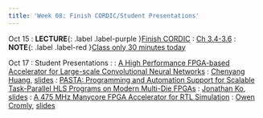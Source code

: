 ```yaml
---
title: 'Week 08: Finish CORDIC/Student Presentations'
---
```


Oct 15
: **LECTURE**{: .label .label-purple }[Finish CORDIC](#)
  : [Ch 3.4-3.6](../assets/2024_10_03-cse565m_lec06.pdf)
: **NOTE**{: .label .label-red }[Class only 30 minutes today](#)

Oct 17
: Student Presentations
  : [](#)
: [A High Performance FPGA-based Accelerator for Large-scale Convolutional Neural Networks](https://ieeexplore.ieee.org/document/7577308)
  : [Chenyang Huang](#), [slides](#)
: [PASTA: Programming and Automation Support for Scalable Task-Parallel HLS Programs on Modern Multi-Die FPGAs](https://dl.acm.org/doi/full/10.1145/3676849)
  : [Jonathan Ko](#), [slides](#)
: [A 475 MHz Manycore FPGA Accelerator for RTL Simulation](https://dl.acm.org/doi/abs/10.1145/3626202.3637579)
  : [Owen Cromly](#), [slides](#)
